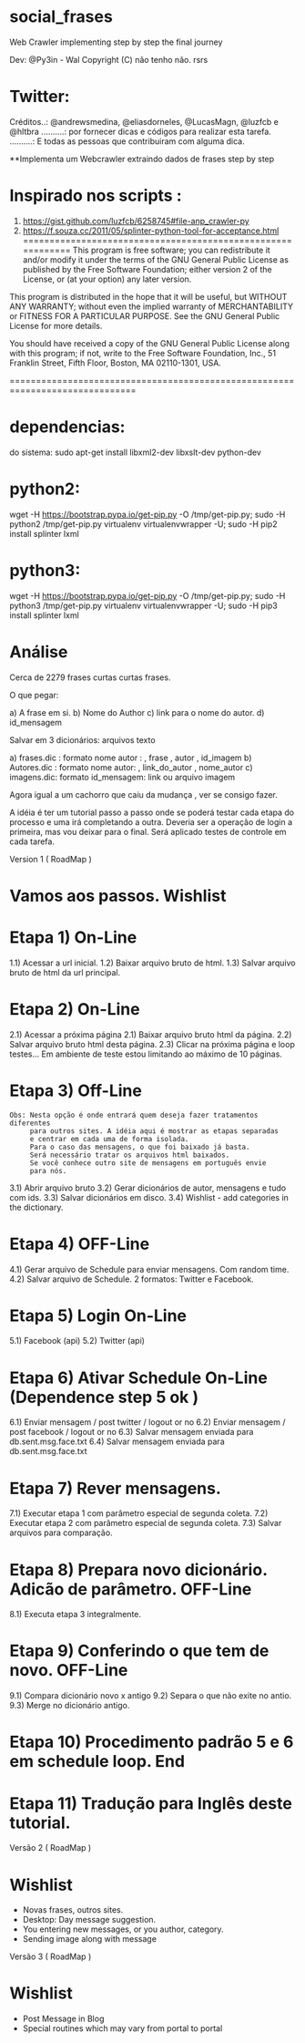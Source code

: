 # social_frases
Web Crawler implementing step by step the final journey

Dev: @Py3in - Wal Copyright (C) não tenho não. rsrs 

Twitter: 
========
Créditos..:  @andrewsmedina, @eliasdorneles, @LucasMagn, @luzfcb e @hltbra
..........:  por fornecer dicas e códigos para realizar esta tarefa.  
..........:  E todas as pessoas que contribuiram com alguma dica. 

**Implementa um Webcrawler extraindo dados de frases step by step

Inspirado nos scripts : 
============================================================
1) https://gist.github.com/luzfcb/6258745#file-anp_crawler-py
2) https://f.souza.cc/2011/05/splinter-python-tool-for-acceptance.html 
============================================================ 
This program is free software; you can redistribute it and/or
modify it under the terms of the GNU General Public License
as published by the Free Software Foundation; either version 2
of the License, or (at your option) any later version.
 
This program is distributed in the hope that it will be useful,
but WITHOUT ANY WARRANTY; without even the implied warranty of
MERCHANTABILITY or FITNESS FOR A PARTICULAR PURPOSE.  See the
GNU General Public License for more details.
 
You should have received a copy of the GNU General Public License
along with this program; if not, write to the Free Software
Foundation, Inc., 51 Franklin Street, Fifth Floor, Boston, MA  02110-1301, USA.

==============================================================================

dependencias:
=============

do sistema:
sudo apt-get install libxml2-dev libxslt-dev python-dev

python2:
========

wget -H https://bootstrap.pypa.io/get-pip.py -O /tmp/get-pip.py; sudo -H python2 /tmp/get-pip.py virtualenv virtualenvwrapper -U;
sudo -H pip2 install splinter lxml

python3:
========

wget -H https://bootstrap.pypa.io/get-pip.py -O /tmp/get-pip.py; sudo -H python3 /tmp/get-pip.py virtualenv virtualenvwrapper -U;
sudo -H pip3 install splinter lxml

Análise 
=======

Cerca de 2279 frases curtas curtas frases.

O que pegar:

a) A frase em si.
b) Nome do Author
c) link para o nome do autor.
d) id_mensagem

Salvar em 3 dicionários: arquivos texto

a) frases.dic : formato nome autor : , frase , autor , id_imagem 
b) Autores.dic : formato nome autor: , link_do_autor , nome_autor 
c) imagens.dic: formato id_mensagem: link ou arquivo imagem 

Agora igual a um cachorro que caiu da mudança , ver se consigo fazer.

A idéia é ter um tutorial passo a passo onde se poderá testar 
cada etapa do processo e uma irá completando a outra. 
Deveria ser a operação de login a primeira, mas vou deixar para o final. 
Será aplicado testes de controle em cada tarefa. 

Version 1 ( RoadMap ) 

Vamos aos passos. Wishlist
==========================

Etapa 1) On-Line   
=================
1.1) Acessar a url inicial. 
1.2) Baixar arquivo bruto de html.
1.3) Salvar arquivo bruto de html da url principal.
    
Etapa 2) On-Line 
=================
2.1) Acessar a próxima página 
2.1) Baixar arquivo bruto html da página. 
2.2) Salvar arquivo bruto html desta página. 
2.3) Clicar na próxima página e loop testes...
     Em ambiente de teste estou limitando ao máximo de 10 páginas. 
 
Etapa 3) Off-Line
================= 
    Obs: Nesta opção é onde entrará quem deseja fazer tratamentos diferentes
         para outros sites. A idéia aqui é mostrar as etapas separadas 
         e centrar em cada uma de forma isolada. 
         Para o caso das mensagens, o que foi baixado já basta. 
         Será necessário tratar os arquivos html baixados.
         Se você conhece outro site de mensagens em português envie 
         para nós. 
 
3.1) Abrir arquivo bruto
3.2) Gerar dicionários de autor, mensagens e tudo com ids. 
3.3) Salvar dicionários em disco. 
3.4) Wishlist - add categories in the dictionary. 

Etapa 4) OFF-Line 
==================
4.1) Gerar arquivo de Schedule para enviar mensagens. Com random time.  
4.2) Salvar arquivo de Schedule. 2 formatos: Twitter e Facebook.  

Etapa 5) Login On-Line
======================
5.1) Facebook (api) 
5.2) Twitter  (api) 

Etapa 6) Ativar Schedule On-Line  (Dependence step 5 ok )
========================================================= 
6.1) Enviar mensagem / post twitter / logout or no 
6.2) Enviar mensagem / post facebook / logout or no 
6.3) Salvar mensagem enviada para db.sent.msg.face.txt 
6.4) Salvar mensagem enviada para db.sent.msg.face.txt 

Etapa 7) Rever mensagens. 
=========================
7.1) Executar etapa 1 com parâmetro especial de segunda coleta.
7.2) Executar etapa 2 com parâmetro especial de segunda coleta. 
7.3) Salvar arquivos para comparação. 

Etapa 8) Prepara novo dicionário. Adicão de parâmetro. OFF-Line
=============================================================== 
8.1) Executa etapa 3 integralmente. 

Etapa 9) Conferindo o que tem de novo. OFF-Line 
================================================
9.1) Compara dicionário novo x antigo
9.2) Separa o que não exite no antio. 
9.3) Merge no dicionário antigo. 

Etapa 10) Procedimento padrão 5 e 6 em schedule loop. End 
=========================================================

Etapa 11) Tradução para Inglês deste tutorial. 
==============================================

Versão 2 ( RoadMap ) 

Wishlist
========

- Novas frases, outros sites.
- Desktop: Day message suggestion.
- You entering new messages, or you author, category.
- Sending image along with message   

Versão 3 ( RoadMap ) 

Wishlist
========

- Post Message in Blog 
- Special routines which may vary from portal to portal
 
